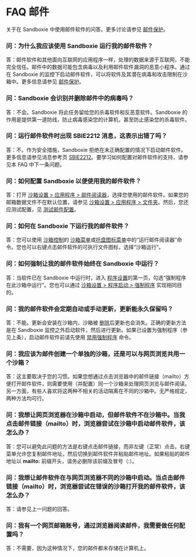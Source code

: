 # FAQ 邮件

关于在 Sandboxie 中使用邮件软件的问答。更多讨论请参见 [邮件保护](EmailProtection.md)。

### 问：为什么我应该使用 Sandboxie 运行我的邮件软件？

答：邮件软件和其他面向互联网的应用程序一样，处理的数据来源于互联网，不能完全信任。邮件中的数据可能包含病毒以及利用邮件软件漏洞的恶意小程序。通过在 Sandboxie 的监控下启动邮件软件，可以将软件及其潜在病毒和攻击限制在沙箱中。更多信息请参见 [邮件保护](EmailProtection.md)。

### 问：Sandboxie 会识别并删除邮件中的病毒吗？

答：不会。Sandboxie 将此任务留给您的杀毒软件和反恶意软件。Sandboxie 的作用是提供第一道防线，防止病毒感染您的计算机，甚至防止感染您的杀毒软件。

### 问：运行邮件软件时出现 SBIE2212 消息，这表示出错了吗？

答：不。作为安全措施，Sandboxie 拒绝在未正确配置的情况下启动邮件软件。更多信息请参见消息参考页 [SBIE2212](SBIE2212.md)。要学习如何配置对邮件软件的支持，请参见本 FAQ 中下一条问题。

### 问：如何配置 Sandboxie 以便使用我的邮件软件？

答：打开 [沙箱设置 > 应用程序 > 邮件阅读器](ApplicationsSettings.md#email-reader)，选择您使用的邮件软件。如果您的邮箱数据文件不在默认位置，请参见 [沙箱设置 > 应用程序 > 文件夹](ApplicationsSettings.md#folders)。然后，您还应测试配置，见 [测试邮件配置](TestEmailConfiguration.md)。

### 问：如何在 Sandboxie 下运行我的邮件软件？

答：您可以使用 [沙箱控制](SandboxieControl.md)的 [沙箱菜单](SandboxMenu.md)或[托盘图标菜单](TrayIconMenu.md)中的“运行邮件阅读器”命令。您也可以右键点击邮件软件的可执行文件图标，选择“沙箱运行”。

### 问：如何强制让我的邮件软件始终在 Sandboxie 中运行？

答：当软件已在 Sandboxie 中运行时，进入 [程序设置](ProgramSettings.md#page-1)的第一页，勾选“强制程序在此沙箱中运行”。您也可以通过 [沙箱设置 > 程序启动 > 强制程序](ProgramStartSettings.md#forced-programs) 实现相同目的。

### 问：我的邮件软件会定期自动或手动更新，更新能永久保留吗？

答：不能。更新会安装在沙箱内，沙箱被 [删除](DeleteSandbox.md)后更新也会消失。正确的更新方法是在 Sandboxie 监控之外启动软件，然后进行更新。如果已设置为强制程序（参见上条），启动邮件软件前请先使用 [禁用强制程序](FileMenu.md#disable-forced-programs) 命令。

### 问：我应该为邮件创建一个单独的沙箱，还是可以与网页浏览共用一个沙箱？

答：这主要取决于您的习惯。如果您想通过点击浏览器中的邮件链接（mailto）方便打开邮件软件，则需要使用（并配置）同一个沙箱来处理网页浏览与邮件阅读。另一方面，有些人喜欢将这两种不相关的活动隔离在不同的沙箱中。无严格规定，两种方法均可行。

### 问：我想让网页浏览器在沙箱中启动，但邮件软件不在沙箱中。当我点击邮件链接（mailto）时，浏览器尝试在沙箱中启动邮件软件，该怎么办？

答：您可以避免此问题的方法是右键点击邮件链接，而非左键（正常）点击。右键菜单允许您复制邮件地址，然后切换到邮件软件并粘贴邮件地址。如果粘贴的邮件地址以 **mailto:** 前缀开头，请务必删除该前缀及冒号（:）。

### 问：我想让邮件软件在与网页浏览器不同的沙箱中启动。当点击邮件链接（mailto）时，浏览器尝试在错误的沙箱打开我的邮件软件，该怎么办？

答：请参见上一问题的回答。

### 问：我有一个网页邮箱账号，通过浏览器阅读邮件，我需要做任何配置吗？

答：不需要，因为这种情况下，您的邮件都未存储在计算机上。
